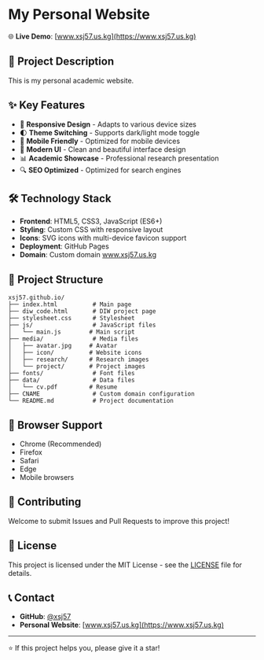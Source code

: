# My Personal Website

🌐 **Live Demo**: [www.xsj57.us.kg](https://www.xsj57.us.kg)

## 📖 Project Description

This is my personal academic website.

## ✨ Key Features

- 🎨 **Responsive Design** - Adapts to various device sizes
- 🌓 **Theme Switching** - Supports dark/light mode toggle
- 📱 **Mobile Friendly** - Optimized for mobile devices
- 🚀 **Modern UI** - Clean and beautiful interface design
- 📊 **Academic Showcase** - Professional research presentation
- 🔍 **SEO Optimized** - Optimized for search engines

## 🛠️ Technology Stack

- **Frontend**: HTML5, CSS3, JavaScript (ES6+)
- **Styling**: Custom CSS with responsive layout
- **Icons**: SVG icons with multi-device favicon support
- **Deployment**: GitHub Pages
- **Domain**: Custom domain www.xsj57.us.kg

## 📁 Project Structure

```
xsj57.github.io/
├── index.html          # Main page
├── diw_code.html       # DIW project page
├── stylesheet.css      # Stylesheet
├── js/                 # JavaScript files
│   └── main.js        # Main script
├── media/              # Media files
│   ├── avatar.jpg     # Avatar
│   ├── icon/          # Website icons
│   ├── research/      # Research images
│   └── project/       # Project images
├── fonts/              # Font files
├── data/               # Data files
│   └── cv.pdf         # Resume
├── CNAME               # Custom domain configuration
└── README.md           # Project documentation
```

## 📱 Browser Support

- Chrome (Recommended)
- Firefox
- Safari
- Edge
- Mobile browsers

## 🤝 Contributing

Welcome to submit Issues and Pull Requests to improve this project!

## 📄 License

This project is licensed under the MIT License - see the [LICENSE](LICENSE) file for details.

## 📞 Contact

- **GitHub**: [@xsj57](https://github.com/xsj57)
- **Personal Website**: [www.xsj57.us.kg](https://www.xsj57.us.kg)

---

⭐ If this project helps you, please give it a star!
